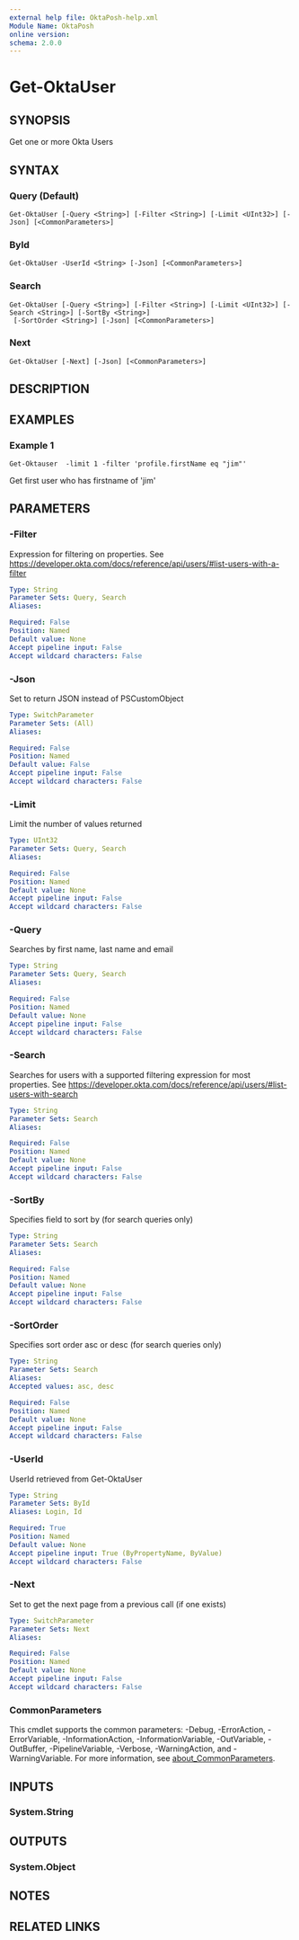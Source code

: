 ```yaml
---
external help file: OktaPosh-help.xml
Module Name: OktaPosh
online version:
schema: 2.0.0
---
```


# Get-OktaUser

## SYNOPSIS
Get one or more Okta Users

## SYNTAX

### Query (Default)
```
Get-OktaUser [-Query <String>] [-Filter <String>] [-Limit <UInt32>] [-Json] [<CommonParameters>]
```

### ById
```
Get-OktaUser -UserId <String> [-Json] [<CommonParameters>]
```

### Search
```
Get-OktaUser [-Query <String>] [-Filter <String>] [-Limit <UInt32>] [-Search <String>] [-SortBy <String>]
 [-SortOrder <String>] [-Json] [<CommonParameters>]
```

### Next
```
Get-OktaUser [-Next] [-Json] [<CommonParameters>]
```

## DESCRIPTION

## EXAMPLES

### Example 1
```
Get-Oktauser  -limit 1 -filter 'profile.firstName eq "jim"'
```

Get first user who has firstname of 'jim'

## PARAMETERS

### -Filter
Expression for filtering on properties.  See https://developer.okta.com/docs/reference/api/users/#list-users-with-a-filter

```yaml
Type: String
Parameter Sets: Query, Search
Aliases:

Required: False
Position: Named
Default value: None
Accept pipeline input: False
Accept wildcard characters: False
```

### -Json
Set to return JSON instead of PSCustomObject

```yaml
Type: SwitchParameter
Parameter Sets: (All)
Aliases:

Required: False
Position: Named
Default value: False
Accept pipeline input: False
Accept wildcard characters: False
```

### -Limit
Limit the number of values returned

```yaml
Type: UInt32
Parameter Sets: Query, Search
Aliases:

Required: False
Position: Named
Default value: None
Accept pipeline input: False
Accept wildcard characters: False
```

### -Query
Searches by first name, last name and email

```yaml
Type: String
Parameter Sets: Query, Search
Aliases:

Required: False
Position: Named
Default value: None
Accept pipeline input: False
Accept wildcard characters: False
```

### -Search
Searches for users with a supported filtering expression for most properties. See https://developer.okta.com/docs/reference/api/users/#list-users-with-search

```yaml
Type: String
Parameter Sets: Search
Aliases:

Required: False
Position: Named
Default value: None
Accept pipeline input: False
Accept wildcard characters: False
```

### -SortBy
Specifies field to sort by (for search queries only)

```yaml
Type: String
Parameter Sets: Search
Aliases:

Required: False
Position: Named
Default value: None
Accept pipeline input: False
Accept wildcard characters: False
```

### -SortOrder
Specifies sort order asc or desc (for search queries only)

```yaml
Type: String
Parameter Sets: Search
Aliases:
Accepted values: asc, desc

Required: False
Position: Named
Default value: None
Accept pipeline input: False
Accept wildcard characters: False
```

### -UserId
UserId retrieved from Get-OktaUser

```yaml
Type: String
Parameter Sets: ById
Aliases: Login, Id

Required: True
Position: Named
Default value: None
Accept pipeline input: True (ByPropertyName, ByValue)
Accept wildcard characters: False
```

### -Next
Set to get the next page from a previous call (if one exists)

```yaml
Type: SwitchParameter
Parameter Sets: Next
Aliases:

Required: False
Position: Named
Default value: None
Accept pipeline input: False
Accept wildcard characters: False
```

### CommonParameters
This cmdlet supports the common parameters: -Debug, -ErrorAction, -ErrorVariable, -InformationAction, -InformationVariable, -OutVariable, -OutBuffer, -PipelineVariable, -Verbose, -WarningAction, and -WarningVariable. For more information, see [about_CommonParameters](http://go.microsoft.com/fwlink/?LinkID=113216).

## INPUTS

### System.String
## OUTPUTS

### System.Object
## NOTES

## RELATED LINKS

